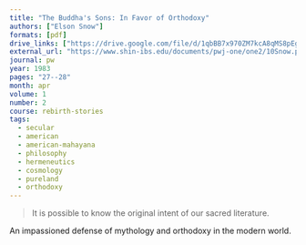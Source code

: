 ```yaml
---
title: "The Buddha's Sons: In Favor of Orthodoxy"
authors: ["Elson Snow"]
formats: [pdf]
drive_links: ["https://drive.google.com/file/d/1qbBB7x970ZM7kcA8qMS8pEgmZW9Q4NrN/view?usp=drivesdk"]
external_url: "https://www.shin-ibs.edu/documents/pwj-one/one2/10Snow.pdf"
journal: pw
year: 1983
pages: "27--28"
month: apr
volume: 1
number: 2
course: rebirth-stories
tags:
  - secular
  - american
  - american-mahayana
  - philosophy
  - hermeneutics
  - cosmology
  - pureland
  - orthodoxy
---
```


> It is possible to know the original intent of our sacred literature. 

An impassioned defense of mythology and orthodoxy in the modern world.

